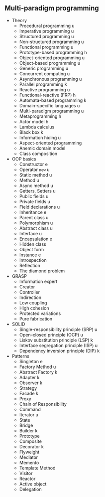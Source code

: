## Multi-paradigm programming

- Theory
  - Procedural programming u
  - Imperative programming u
  - Structured programming u
  - Non-structured programming u
  - Functional programming u
  - Prototype-based programming h
  - Object-oriented programming u
  - Object-based programming u
  - Generic programming u
  - Concurrent computing u
  - Asynchronous programming u
  - Parallel programming k
  - Reactive programming u
  - Functional-reactive (FRP) h
  - Automata-based programming k
  - Domain-specific languages u
  - Multi-paradigm programming u
  - Metaprogramming h
  - Actor model h
  - Lambda calculus
  - Black box k
  - Information hiding u
  - Aspect-oriented programming
  - Anemic domain model
  - Class composition
- OOP basics
  - Constructor e
  - Operator `new` u
  - Static method u
  - Method u
  - Async method u
  - Getters, Setters u
  - Public fields u
  - Private fields u
  - Field declarations u
  - Inheritance e
  - Parent class u
  - Polymorphism u
  - Abstract class u
  - Interface u
  - Encapsulation e
  - Hidden class 
  - Object form
  - Instance e
  - Introspection 
  - Reflection
  - The diamond problem
- GRASP
  - Information expert
  - Creator
  - Controller
  - Indirection
  - Low coupling
  - High cohesion
  - Protected variations
  - Pure fabrication
- SOLID
  - Single-responsibility principle (SRP) u
  - Open–closed principle (OCP) u
  - Liskov substitution principle (LSP) k
  - Interface segregation principle (ISP) u 
  - Dependency inversion principle (DIP) k
- Patterns
  - Singleton e
  - Factory Method u
  - Abstract Factory k
  - Adapter k
  - Observer k
  - Strategy
  - Facade k
  - Proxy
  - Chain of Responsibility
  - Command
  - Iterator u
  - State
  - Bridge
  - Builder k
  - Prototype
  - Composite
  - Decorator k
  - Flyweight
  - Mediator
  - Memento
  - Template Method
  - Visitor
  - Reactor
  - Active object
  - Delegation
